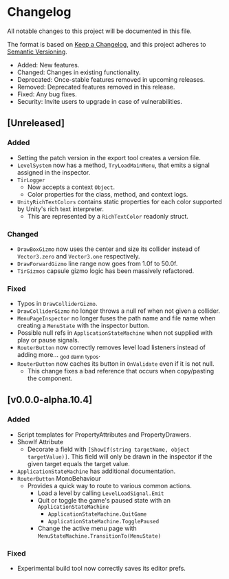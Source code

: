 # Changelog

All notable changes to this project will be documented in this file.

The format is based on [Keep a Changelog](https://keepachangelog.com/en/1.0.0/),
and this project adheres to [Semantic Versioning](https://semver.org/spec/v2.0.0.html).

- Added:  New features.
- Changed:  Changes in existing functionality.
- Deprecated:  Once-stable features removed in upcoming releases.
- Removed:  Deprecated features removed in this release.
- Fixed:  Any bug fixes.
- Security:  Invite users to upgrade in case of vulnerabilities.

## [Unreleased]

### Added

- Setting the patch version in the export tool creates a version file.
- <code>LevelSystem</code> now has a method, <code>TryLoadMainMenu</code>, that emits a signal assigned in the inspector.
- <code>TirLogger</code>
  - Now accepts a context <code>Object</code>.
  - Color properties for the class, method, and context logs.
- <code>UnityRichTextColors</code> contains static properties for each color supported by Unity's rich text interpreter.
  - This are represented by a <code>RichTextColor</code> readonly struct.

### Changed

- <code>DrawBoxGizmo</code> now uses the center and size its collider instead of <code>Vector3.zero</code> and <code>Vector3.one</code> respectively.
- <code>DrawForwardGizmo</code> line range now goes from 1.0f to 50.0f.
- <code>TirGizmos</code> capsule gizmo logic has been massively refactored.

### Fixed

- Typos in <code>DrawColliderGizmo</code>.
- <code>DrawColliderGizmo</code> no longer throws a null ref when not given a collider.
- <code>MenuPageInspector</code> no longer fuses the path name and file name when creating a <code>MenuState</code> with the inspector button.
- Possible null refs in <code>ApplicationStateMachine</code> when not supplied with play or pause signals.
- <code>RouterButton</code> now correctly removes level load listeners instead of adding more... <sub>god damn typos</sub>.
- <code>RouterButton</code> now caches its button in <code>OnValidate</code> even if it is not null.
  - This change fixes a bad reference that occurs when copy/pasting the component.

## [v0.0.0-alpha.10.4]

### Added

- Script templates for PropertyAttributes and PropertyDrawers.
- ShowIf Attribute
  - Decorate a field with <code>[ShowIf(string targetName, object targetValue)]</code>.  This field will only be drawn in the inspector if the given target equals the target value.
- <code>ApplicationStateMachine</code> has additional documentation.
- <code>RouterButton</code> MonoBehaviour
  - Provides a quick way to route to various common actions.
    - Load a level by calling <code>LevelLoadSignal.Emit</code>
    - Quit or toggle the game's paused state with an <code>ApplicationStateMachine</code>
      - <code>ApplicationStateMachine.QuitGame</code>
      - <code>ApplicationStateMachine.TogglePaused</code>
    - Change the active menu page with <code>MenuStateMachine.TransitionTo(MenuState)</code>

### Fixed

- Experimental build tool now correctly saves its editor prefs.
